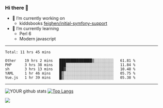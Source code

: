 ### Hi there 👋

- 🔭 I’m currently working on
  - kiddsbooks [feighen/initial-symfony-support](https://github.com/noondaysun/kiddsbooks.com/tree/feighen/initial-symfony-support)
- 🌱 I’m currently learning
  - Perl 6
  - Modern javascript

---
<!--START_SECTION:waka-->
```text
Total: 11 hrs 45 mins

Other    19 hrs 2 mins   ███████████████▒░░░░░░░░░   61.81 % 
PHP      3 hrs 38 mins   ███░░░░░░░░░░░░░░░░░░░░░░   11.84 % 
sh       3 hrs 13 mins   ██▓░░░░░░░░░░░░░░░░░░░░░░   10.48 % 
YAML     1 hr 46 mins    █▒░░░░░░░░░░░░░░░░░░░░░░░   05.75 % 
Vue.js   1 hr 39 mins    █▒░░░░░░░░░░░░░░░░░░░░░░░   05.38 % 
```
<!--END_SECTION:waka-->
---
![YOUR github stats](https://github-readme-stats.vercel.app/api?username=noondaysun&show_icons=true&theme=onedark) [![Top Langs](https://github-readme-stats.vercel.app/api/top-langs/?username=noondaysun&layout=compact&theme=onedark)](https://github.com/anuraghazra/github-readme-stats)

[<img src="https://img.shields.io/badge/linkedin-%230077B5.svg?&style=for-the-badge&logo=linkedin&logoColor=white" />](https://www.linkedin.com/in/feighen-oosterbroek-9630a514a/)

<!--
**noondaysun/noondaysun** is a ✨ _special_ ✨ repository because its `README.md` (this file) appears on your GitHub profile.

Here are some ideas to get you started:

- 🔭 I’m currently working on ...
- 🌱 I’m currently learning ...
- 👯 I’m looking to collaborate on ...
- 🤔 I’m looking for help with ...
- 💬 Ask me about ...
- 📫 How to reach me: ...
- 😄 Pronouns: ...
- ⚡ Fun fact: ...
-->
